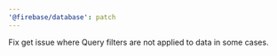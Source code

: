 ```yaml
---
'@firebase/database': patch
---
```


Fix get issue where Query filters are not applied to data in some cases.
